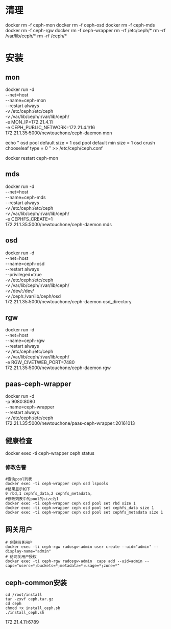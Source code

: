 # 清理

docker rm -f ceph-mon
docker rm -f ceph-osd
docker rm -f ceph-mds
docker rm -f ceph-rgw
docker rm -f ceph-wrapper
rm -rf /etc/ceph/*
rm -rf /var/lib/ceph/*
rm -rf /ceph/*


# 安装
## mon
docker run -d \
--net=host \
--name=ceph-mon \
--restart always \
-v /etc/ceph:/etc/ceph \
-v /var/lib/ceph/:/var/lib/ceph/ \
-e MON_IP=172.21.4.11 \
-e CEPH_PUBLIC_NETWORK=172.21.4.1/16 \
172.21.1.35:5000/newtouchone/ceph-daemon mon

echo "
osd pool default size = 1
osd pool default min size = 1
osd crush chooseleaf type = 0
" >> /etc/ceph/ceph.conf

docker restart ceph-mon

## mds
docker run -d \
--net=host \
--name=ceph-mds \
--restart always \
-v /etc/ceph:/etc/ceph \
-v /var/lib/ceph/:/var/lib/ceph/ \
-e CEPHFS_CREATE=1 \
172.21.1.35:5000/newtouchone/ceph-daemon mds

## osd
docker run -d \
--net=host \
--name=ceph-osd \
--restart always \
--privileged=true \
-v /etc/ceph:/etc/ceph \
-v /var/lib/ceph/:/var/lib/ceph/ \
-v /dev/:/dev/ \
-v /ceph:/var/lib/ceph/osd \
172.21.1.35:5000/newtouchone/ceph-daemon osd_directory

## rgw
docker run -d \
--net=host \
--name=ceph-rgw \
--restart always \
-v /etc/ceph:/etc/ceph \
-v /var/lib/ceph/:/var/lib/ceph/ \
-e RGW_CIVETWEB_PORT=7480 \
172.21.1.35:5000/newtouchone/ceph-daemon rgw

## paas-ceph-wrapper
docker run -d \
-p 9080:8080 \
--name=ceph-wrapper \
--restart always \
-v /etc/ceph:/etc/ceph \
172.21.1.35:5000/newtouchone/paas-ceph-wrapper:20161013

## 健康检查
docker exec -ti ceph-wrapper ceph status
### 修改告警
```
#查询pool列表
docker exec -ti ceph-wrapper ceph osd lspools
#结果显示如下
0 rbd,1 cephfs_data,2 cephfs_metadata,
#修改列表中的pool的size为1
docker exec -ti ceph-wrapper ceph osd pool set rbd size 1
docker exec -ti ceph-wrapper ceph osd pool set cephfs_data size 1
docker exec -ti ceph-wrapper ceph osd pool set cephfs_metadata size 1
```

## 网关用户
```
# 创建网关用户
docker exec -ti ceph-rgw radosgw-admin user create --uid="admin" --display-name="admin"
# 给网关用户授权
docker exec -ti ceph-rgw radosgw-admin  caps add --uid=admin --caps="users=*;buckets=*;metadata=*;usage=*;zone=*"
```

## ceph-common安装
```
cd /root/install
tar -zxvf ceph.tar.gz
cd ceph
chmod +x install_ceph.sh
./install_ceph.sh

```

172.21.4.11:6789